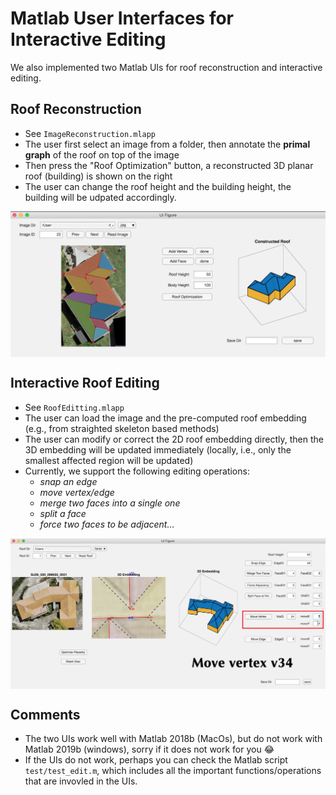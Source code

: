 # Matlab User Interfaces for Interactive Editing
We also implemented two Matlab UIs for roof reconstruction and interactive editing. 
## Roof Reconstruction
- See ```ImageReconstruction.mlapp```
- The user first select an image from a folder, then annotate the **primal graph** of the roof on top of the image
- Then press the "Roof Optimization" button, a reconstructed 3D planar roof (building) is shown on the right
- The user can change the roof height and the building height, the building will be udpated accordingly.

<p align="center">
  <img align="center"  src="../figs/ui_matlab_recon.png" width="800">
</p>

## Interactive Roof Editing
- See ```RoofEditting.mlapp```
- The user can load the image and the pre-computed roof embedding (e.g., from straighted skeleton based methods)
- The user can modify or correct the 2D roof embedding directly, then the 3D embedding will be updated immediately (locally, i.e., only the smallest affected region will be updated)
- Currently, we support the following editing operations:
  - *snap an edge*
  - *move vertex/edge*
  - *merge two faces into a single one*
  - *split a face*
  - *force two faces to be adjacent...*

<p align="center">
  <img align="center"  src="../figs/ui_matlab_edit.png" width="800">
</p>

## Comments
- The two UIs work well with Matlab 2018b (MacOs), but do not work with Matlab 2019b (windows), sorry if it does not work for you 😂
- If the UIs do not work, perhaps you can check the Matlab script ```test/test_edit.m```, which includes all the important functions/operations that are invovled in the UIs.
